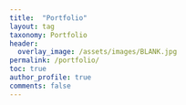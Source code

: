 ```yaml
---
title:  "Portfolio"
layout: tag
taxonomy: Portfolio
header:
  overlay_image: /assets/images/BLANK.jpg
permalink: /portfolio/
toc: true
author_profile: true
comments: false
---
```

